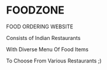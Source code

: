 # FOODZONE
FOOD ORDERING WEBSITE

Consists of Indian Restaurants

With Diverse Menu Of Food Items

To Choose From Various Restaurants ;)


